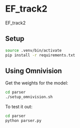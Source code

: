 # EF_track2
EF_track2

## Setup

```bash
source .venv/bin/activate
pip install -r requirements.txt
```

## Using Omnivision

Get the weights for the model:

```bash
cd parser
./setup_omnivision.sh
```
To test it out:

```bash
cd parser
python parser.py
```
